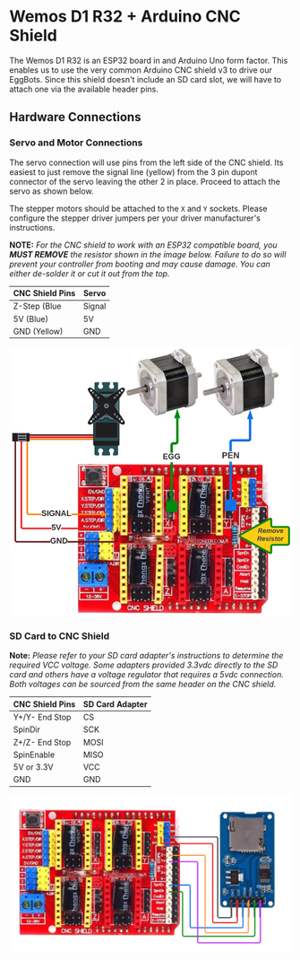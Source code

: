 # Wemos D1 R32 + Arduino CNC Shield

The Wemos D1 R32 is an ESP32 board in and Arduino Uno form factor. This enables us to use the very common Arduino CNC shield v3 to drive our EggBots. Since this shield doesn't include an SD card slot, we will have to attach one via the available header pins.

## Hardware Connections

### Servo and Motor Connections

The servo connection will use pins from the left side of the CNC shield. Its easiest to just remove the signal line (yellow) from the 3 pin dupont connector of the servo leaving the other 2 in place. Proceed to attach the servo as shown below.

The stepper motors should be attached to the `X` and `Y` sockets. Please configure the stepper driver jumpers per your driver manufacturer's instructions.

**NOTE:** _For the CNC shield to work with an ESP32 compatible board, you **MUST REMOVE** the resistor shown in the image below. Failure to do so will prevent your controller from booting and may cause damage. You can either de-solder it or cut it out from the top._

| CNC Shield Pins | Servo  |
|-----------------|--------|
| Z-Step (Blue    | Signal |
| 5V (Blue)       | 5V     |
| GND (Yellow)    | GND    |

![Servo & Motor Wiring](img/servo_motors.png)

### SD Card to CNC Shield

**Note:** _Please refer to your SD card adapter's instructions to determine the required VCC voltage. Some adapters provided 3.3vdc directly to the SD card and others have a voltage regulator that requires a 5vdc connection. Both voltages can be sourced from the same header on the CNC shield._

| CNC Shield Pins | SD Card Adapter |
|-----------------|-----------------|
| Y+/Y- End Stop  | CS              |
| SpinDir         | SCK             |
| Z+/Z- End Stop  | MOSI            |
| SpinEnable      | MISO            |
| 5V or 3.3V      | VCC             |
| GND             | GND             |

![SD Card Wiring](img/shield_to_sd.png)
